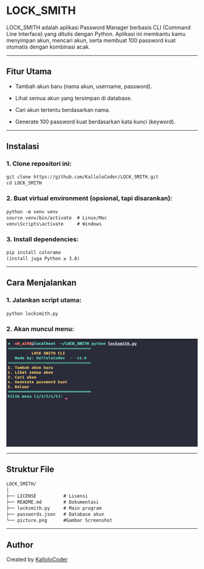 # LOCK_SMITH
LOCK_SMITH adalah aplikasi Password Manager berbasis CLI (Command Line Interface) yang ditulis dengan Python.
Aplikasi ini membantu kamu menyimpan akun, mencari akun, serta membuat 100 password kuat otomatis dengan kombinasi acak.

---

## Fitur Utama

- Tambah akun baru (nama akun, username, password).

- Lihat semua akun yang tersimpan di database.

- Cari akun tertentu berdasarkan nama.

- Generate 100 password kuat berdasarkan kata kunci (keyword).

---

## Instalasi

### 1. Clone repositori ini:
```
git clone https://github.com/KalloloCoder/LOCK_SMITH.git
cd LOCK_SMITH
```

### 2. Buat virtual environment (opsional, tapi disarankan):
```
python -m venv venv
source venv/bin/activate  # Linux/Mac
venv\Scripts\activate     # Windows
```

### 3. Install dependencies:
```
pip install colorama
(install juga Python ≥ 3.8)
```

---

## Cara Menjalankan

### 1. Jalankan script utama:
```
python locksmith.py
```

### 2. Akan muncul menu:

![Tampilan CLI](picture.png)

---

## Struktur File
```
LOCK_SMITH/
│
├── LICENSE          # Lisensi
├── README.md        # Dokumentasi
├── locksmith.py     # Main program
├── passwords.json   # Database akun
└── picture.png      #Gambar Screenshot
```

---

## Author

Created by [KalloloCoder](https://github.com/KalloloCoder)
